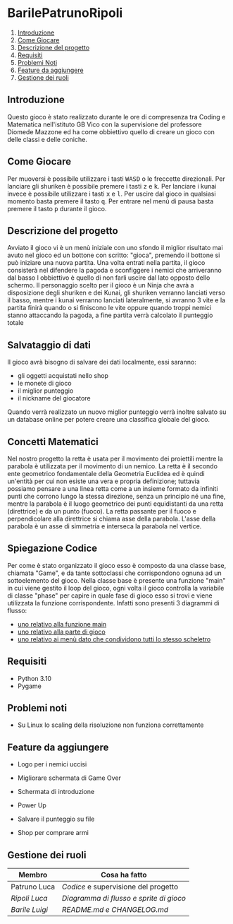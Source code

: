# BarilePatrunoRipoli

1. [Introduzione](#introduzione)
2. [Come Giocare](#come-giocare)
3. [Descrizione del progetto](#descrizione-del-progetto)
4. [Requisiti](#requisiti)
5. [Problemi Noti](#problemi-noti)
6. [Feature da aggiungere](#feature-da-aggiungere)
7. [Gestione dei ruoli](#gestione-dei-ruoli)

## Introduzione

Questo gioco è stato realizzato durante le ore di compresenza tra Coding e Matematica nell'istituto GB Vico con la supervisione del professore Diomede Mazzone ed ha come obbiettivo quello di creare un gioco con delle classi e delle coniche.

## Come Giocare

Per muoversi è possibile utilizzare i tasti <kbd>WASD</kbd> o le freccette direzionali. Per lanciare gli shuriken è possibile premere i tasti <kbd>z</kbd> e <kbd>k</kbd>. Per lanciare i kunai invece è possibile utilizzare i tasti <kbd>x</kbd> e <kbd>l</kbd>. Per uscire dal gioco in qualsiasi momento basta premere il tasto <kbd>q</kbd>. Per entrare nel menù di pausa basta premere il tasto <kbd>p</kbd> durante il gioco.

## Descrizione del progetto

Avviato il gioco vi è un menù iniziale con uno sfondo il miglior risultato mai avuto nel gioco ed un bottone con scritto: "gioca", premendo il bottone si può iniziare una nuova partita. Una volta entrati nella partita, il gioco consisterà nel difendere la pagoda e sconfiggere i nemici che arriveranno dal basso l obbiettivo è quello di non farli uscire dal lato opposto dello schermo. Il personaggio scelto per il gioco è un Ninja che avrà a disposizione degli shuriken e dei Kunai, gli shuriken verranno lanciati verso il basso, mentre i kunai verranno lanciati lateralmente, si avranno 3 vite e la partita finirà quando o si finiscono le vite oppure quando troppi nemici stanno attaccando la pagoda, a fine partita verrà calcolato il punteggio totale

## Salvataggio di dati

Il gioco avrà bisogno di salvare dei dati localmente, essi saranno:
- gli oggetti acquistati nello shop
- le monete di gioco
- il miglior punteggio
- il nickname del giocatore

Quando verrà realizzato un nuovo miglior punteggio verrà inoltre salvato su un database online per potere creare una classifica globale del gioco. 

## Concetti Matematici

Nel nostro progetto la retta è usata per il movimento dei proiettili mentre la parabola è utilizzata per il movimento di un nemico. La retta è il secondo ente geometrico fondamentale della Geometria Euclidea ed è quindi un'entità per cui non esiste una vera e propria definizione; tuttavia possiamo pensare a una linea retta come a un insieme formato da infiniti punti che corrono lungo la stessa direzione, senza un principio né una fine, mentre la parabola è il luogo geometrico dei punti equidistanti da una retta (direttrice) e da un punto (fuoco). La retta passante per il fuoco e perpendicolare alla direttrice si chiama asse della parabola. L'asse della parabola è un asse di simmetria e interseca la parabola nel vertice.

## Spiegazione Codice

Per come è stato organizzato il gioco esso è composto da una classe base, chiamata "Game", e da tante sottoclassi che corrispondono ognuna ad un sottoelemento del gioco. Nella classe base è presente una funzione "main" in cui viene gestito il loop del gioco, ogni volta il gioco controlla la variabile di classe "phase" per capire in quale fase di gioco esso si trovi e viene utilizzata la funzione corrispondente. Infatti sono presenti 3 diagrammi di flusso:
- [uno relativo alla funzione main](Main_Flowchart.png)
- [uno relativo alla parte di gioco](Game_Flowchart.png)
- [uno relativo ai menù dato che condividono tutti lo stesso scheletro](Menu_Flowchart.png)

## Requisiti

- Python 3.10
- Pygame

## Problemi noti

- Su Linux lo scaling della risoluzione non funziona correttamente

## Feature da aggiungere

- Logo per i nemici uccisi

- Migliorare schermata di Game Over

- Schermata di introduzione

- Power Up

- Salvare il punteggio su file

- Shop per comprare armi
## Gestione dei ruoli

| Membro         | Cosa ha fatto                               |
| -------------- | --------------------------------------------|
| Patruno Luca   | *Codice* e supervisione del progetto                                      |
| *Ripoli Luca*  | *Diagramma di flusso e sprite di gioco*     |
| *Barile Luigi* | *README.md e CHANGELOG.md*                  |
